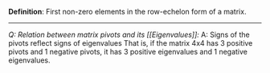 **Definition**:
First non-zero elements in the row-echelon form of a matrix.

---

*Q: Relation between matrix pivots and its [[Eigenvalues]]:*
A: Signs of the pivots reflect signs of eigenvalues
That is, if the matrix 4x4 has 3 positive pivots and 1 negative pivots, it has 3 positive eigenvalues and 1 negative eigenvalues.